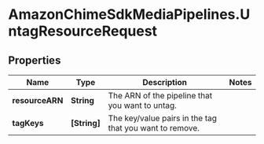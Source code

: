 # AmazonChimeSdkMediaPipelines.UntagResourceRequest

## Properties

Name | Type | Description | Notes
------------ | ------------- | ------------- | -------------
**resourceARN** | **String** | The ARN of the pipeline that you want to untag. | 
**tagKeys** | **[String]** | The key/value pairs in the tag that you want to remove. | 


